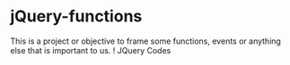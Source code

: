 # jQuery-functions
 This is a project or objective to frame some functions, events or anything else that is important to us. ! JQuery Codes
